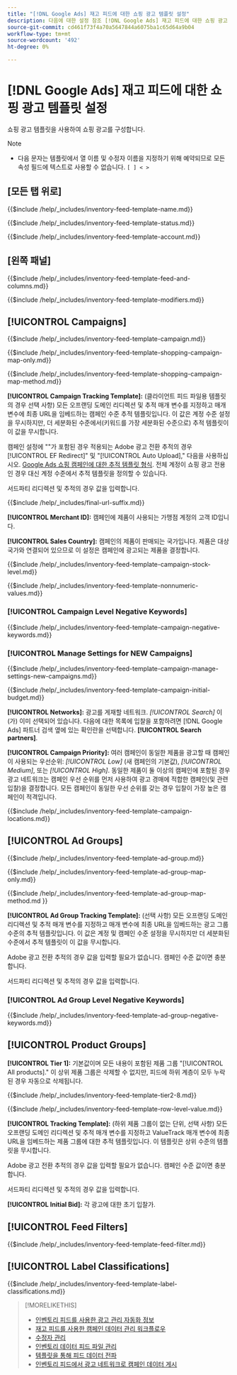 ```yaml
---
title: "[!DNL Google Ads] 재고 피드에 대한 쇼핑 광고 템플릿 설정"
description: 다음에 대한 설정 참조 [!DNL Google Ads] 재고 피드에 대한 쇼핑 광고 템플릿.
source-git-commit: cd461f73f4a70a5647844a6075ba1c65d64a9b04
workflow-type: tm+mt
source-wordcount: '492'
ht-degree: 0%

---
```


# [!DNL Google Ads] 재고 피드에 대한 쇼핑 광고 템플릿 설정

쇼핑 광고 템플릿을 사용하여 쇼핑 광고를 구성합니다.

>[!NOTE]
>
>* 다음 문자는 템플릿에서 열 이름 및 수정자 이름을 지정하기 위해 예약되므로 모든 속성 필드에 텍스트로 사용할 수 없습니다.  `[ ] < > `


## \[모든 탭 위로\]

<!-- **Template Name:** -->

{{$include /help/_includes/inventory-feed-template-name.md}}

<!-- **Status:** -->

{{$include /help/_includes/inventory-feed-template-status.md}}

<!-- **Account:** -->

{{$include /help/_includes/inventory-feed-template-account.md}}

## \[왼쪽 패널\]

<!-- **[!UICONTROL Feed &amp; Columns]:** -->

{{$include /help/_includes/inventory-feed-template-feed-and-columns.md}}

<!-- **[!UICONTROL Modifiers]:** -->

{{$include /help/_includes/inventory-feed-template-modifiers.md}}

## [!UICONTROL Campaigns]

<!-- **[!UICONTROL Campaign]:** -->

{{$include /help/_includes/inventory-feed-template-campaign.md}}

<!-- **[!UICONTROL Campaign Map Only]:** -->

{{$include /help/_includes/inventory-feed-template-shopping-campaign-map-only.md}}

<!-- **[!UICONTROL Campaign Map Method]:** -->

{{$include /help/_includes/inventory-feed-template-shopping-campaign-map-method.md}}

**[!UICONTROL Campaign Tracking Template]:** (클라이언트 피드 파일용 템플릿의 경우 선택 사항) 모든 오프랜딩 도메인 리디렉션 및 추적 매개 변수를 지정하고 매개 변수에 최종 URL을 임베드하는 캠페인 수준 추적 템플릿입니다. 이 값은 계정 수준 설정을 무시하지만, 더 세분화된 수준에서(키워드를 가장 세분화된 수준으로) 추적 템플릿이 이 값을 무시합니다.

캠페인 설정에 &quot;&quot;가 포함된 경우 적용되는 Adobe 광고 전환 추적의 경우[!UICONTROL EF Redirect]&quot; 및 &quot;[!UICONTROL Auto Upload],&quot; 다음을 사용하십시오. [Google Ads 쇼핑 캠페인에 대한 추적 템플릿 형식](/help/search-social-commerce/tracking/formats-click-tracking-google.md). 전체 계정이 쇼핑 광고 전용인 경우 대신 계정 수준에서 추적 템플릿을 정의할 수 있습니다.

서드파티 리디렉션 및 추적의 경우 값을 입력합니다.

<!-- **[!UICONTROL Campaign Final URL Suffix]:** -->

{{$include /help/_includes/final-url-suffix.md}}

**[!UICONTROL Merchant ID]:** 캠페인에 제품이 사용되는 가맹점 계정의 고객 ID입니다.

**[!UICONTROL Sales Country]:** 캠페인의 제품이 판매되는 국가입니다. 제품은 대상 국가와 연결되어 있으므로 이 설정은 캠페인에 광고되는 제품을 결정합니다.

<!-- **[!UICONTROL Stock Level]:** -->

{{$include /help/_includes/inventory-feed-template-campaign-stock-level.md}}

<!-- **[!UICONTROL This column has non-numeric values]:** -->

{{$include /help/_includes/inventory-feed-template-nonnumeric-values.md}}

### [!UICONTROL Campaign Level Negative Keywords]

{{$include /help/_includes/inventory-feed-template-campaign-negative-keywords.md}}

### [!UICONTROL Manage Settings for NEW Campaigns]

<!-- Flag/check box **[!UICONTROL Manage Settings for NEW Campaigns]:** -->

{{$include /help/_includes/inventory-feed-template-campaign-manage-settings-new-campaigns.md}}

<!-- **[!UICONTROL Initial Budget]:** -->

{{$include /help/_includes/inventory-feed-template-campaign-initial-budget.md}}

**[!UICONTROL Networks]:** 광고를 게재할 네트워크. *[!UICONTROL Search]* 이(가) 이미 선택되어 있습니다. 다음에 대한 목록에 입찰을 포함하려면 [!DNL Google Ads] 파트너 검색 옆에 있는 확인란을 선택합니다. **[!UICONTROL Search partners]**.

**[!UICONTROL Campaign Priority]:** 여러 캠페인이 동일한 제품을 광고할 때 캠페인이 사용되는 우선순위: *[!UICONTROL Low]* (새 캠페인의 기본값), *[!UICONTROL Medium]*, 또는 *[!UICONTROL High]*. 동일한 제품이 둘 이상의 캠페인에 포함된 경우 광고 네트워크는 캠페인 우선 순위를 먼저 사용하여 광고 경매에 적합한 캠페인(및 관련 입찰)을 결정합니다. 모든 캠페인이 동일한 우선 순위를 갖는 경우 입찰이 가장 높은 캠페인이 적격입니다.

<!-- **[!UICONTROL Locations]:** -->

{{$include /help/_includes/inventory-feed-template-campaign-locations.md}}

## [!UICONTROL Ad Groups]

<!-- **[!UICONTROL Ad Group]:** -->

{{$include /help/_includes/inventory-feed-template-ad-group.md}}

<!-- **[!UICONTROL Map Only]:** -->

{{$include /help/_includes/inventory-feed-template-ad-group-map-only.md}}

<!-- **[!UICONTROL Map Method]:** -->

{{$include /help/_includes/inventory-feed-template-ad-group-map-method.md }}

**[!UICONTROL Ad Group Tracking Template]:** (선택 사항) 모든 오프랜딩 도메인 리디렉션 및 추적 매개 변수를 지정하고 매개 변수에 최종 URL을 임베드하는 광고 그룹 수준의 추적 템플릿입니다. 이 값은 계정 및 캠페인 수준 설정을 무시하지만 더 세분화된 수준에서 추적 템플릿이 이 값을 무시합니다.

Adobe 광고 전환 추적의 경우 값을 입력할 필요가 없습니다. 캠페인 수준 값이면 충분합니다.

서드파티 리디렉션 및 추적의 경우 값을 입력합니다.

### [!UICONTROL Ad Group Level Negative Keywords]

{{$include /help/_includes/inventory-feed-template-ad-group-negative-keywords.md}}

## [!UICONTROL Product Groups]

**[!UICONTROL Tier 1]:** 기본값이며 모든 내용이 포함된 제품 그룹 &quot;[!UICONTROL All products].&quot; 이 상위 제품 그룹은 삭제할 수 없지만, 피드에 하위 계층이 모두 누락된 경우 자동으로 삭제됩니다.

<!-- **[!UICONTROL Tier 2 - Tier 8]:** -->

{{$include /help/_includes/inventory-feed-template-tier2-8.md}}

<!-- **[!UICONTROL Row Level Value]:** -->

{{$include /help/_includes/inventory-feed-template-row-level-value.md}}

**[!UICONTROL Tracking Template]:** (하위 제품 그룹이 없는 단위, 선택 사항) 모든 오프랜딩 도메인 리디렉션 및 추적 매개 변수를 지정하고 ValueTrack 매개 변수에 최종 URL을 임베드하는 제품 그룹에 대한 추적 템플릿입니다. 이 템플릿은 상위 수준의 템플릿을 무시합니다.

Adobe 광고 전환 추적의 경우 값을 입력할 필요가 없습니다. 캠페인 수준 값이면 충분합니다.

서드파티 리디렉션 및 추적의 경우 값을 입력합니다.

**[!UICONTROL Initial Bid]:** 각 광고에 대한 초기 입찰가.

## [!UICONTROL Feed Filters]

<!-- **\[Feed Filter\]:** -->

{{$include /help/_includes/inventory-feed-template-feed-filter.md}}

## [!UICONTROL Label Classifications]

<!-- **\[Component\] [!UICONTROL Label Classifications] &gt; `[Label Classification and Value`]:** -->

{{$include /help/_includes/inventory-feed-template-label-classifications.md}}

>[!MORELIKETHIS]
>
>* [인벤토리 피드를 사용한 광고 관리 자동화 정보](../inventory-feeds-about.md)
>* [재고 피드를 사용한 캠페인 데이터 관리 워크플로우](../inventory-feeds-workflow.md)
>* [수정자 관리](../modifiers-manage.md)
>* [인벤토리 데이터 피드 파일 관리](/help/search-social-commerce/campaign-management/inventory-feeds/feed-files-manage.md)
>* [템플릿을 통해 피드 데이터 전파](../feed-data-propagate.md)
>* [인벤토리 피드에서 광고 네트워크로 캠페인 데이터 게시](../propagated-data-post.md)

